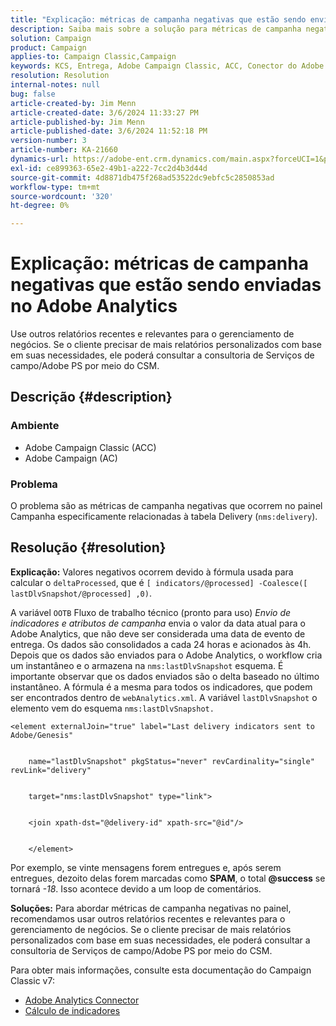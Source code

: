 ```yaml
---
title: "Explicação: métricas de campanha negativas que estão sendo enviadas no Adobe Analytics"
description: Saiba mais sobre a solução para métricas de campanha negativas que ocorrem no painel especificamente relacionadas à tabela Delivery (nms:delivery).
solution: Campaign
product: Campaign
applies-to: Campaign Classic,Campaign
keywords: KCS, Entrega, Adobe Campaign Classic, ACC, Conector do Adobe Analytics, Adobe Analytics, AA, Solução de problemas, Adobe Campaign, AC, métricas negativas de Campanha
resolution: Resolution
internal-notes: null
bug: false
article-created-by: Jim Menn
article-created-date: 3/6/2024 11:33:27 PM
article-published-by: Jim Menn
article-published-date: 3/6/2024 11:52:18 PM
version-number: 3
article-number: KA-21660
dynamics-url: https://adobe-ent.crm.dynamics.com/main.aspx?forceUCI=1&pagetype=entityrecord&etn=knowledgearticle&id=4a6671ea-11dc-ee11-904d-6045bd006268
exl-id: ce899363-65e2-49b1-a222-7cc2d4b3d44d
source-git-commit: 4d8871db475f268ad53522dc9ebfc5c2850853ad
workflow-type: tm+mt
source-wordcount: '320'
ht-degree: 0%

---
```


# Explicação: métricas de campanha negativas que estão sendo enviadas no Adobe Analytics


Use outros relatórios recentes e relevantes para o gerenciamento de negócios. Se o cliente precisar de mais relatórios personalizados com base em suas necessidades, ele poderá consultar a consultoria de Serviços de campo/Adobe PS por meio do CSM.

## Descrição {#description}


### <b>Ambiente</b>

- Adobe Campaign Classic (ACC)
- Adobe Campaign (AC)




### <b>Problema</b>

O problema são as métricas de campanha negativas que ocorrem no painel Campanha especificamente relacionadas à tabela Delivery (`nms:delivery`).


## Resolução {#resolution}

<b>Explicação:</b>
Valores negativos ocorrem devido à fórmula usada para calcular o `deltaProcessed`, que é `[ indicators/@processed] -Coalesce([ lastDlvSnapshot/@processed] ,0)`.

A variável `OOTB` Fluxo de trabalho técnico (pronto para uso) *Envio de indicadores e atributos de campanha* envia o valor da data atual para o Adobe Analytics, que não deve ser considerada uma data de evento de entrega. Os dados são consolidados a cada 24 horas e acionados às 4h. Depois que os dados são enviados para o Adobe Analytics, o workflow cria um instantâneo e o armazena na `nms:lastDlvSnapshot` esquema. É importante observar que os dados enviados são o delta baseado no último instantâneo. A fórmula é a mesma para todos os indicadores, que podem ser encontrados dentro de `webAnalytics.xml`. A variável `lastDlvSnapshot` o elemento vem do esquema `nms:lastDlvSnapshot.`




```
<element externalJoin="true" label="Last delivery indicators sent to Adobe/Genesis"


    name="lastDlvSnapshot" pkgStatus="never" revCardinality="single" revLink="delivery"


    target="nms:lastDlvSnapshot" type="link">


    <join xpath-dst="@delivery-id" xpath-src="@id"/>


    </element>
```


Por exemplo, se vinte mensagens forem entregues e, após serem entregues, dezoito delas forem marcadas como <b>SPAM</b>, o total <b>@success</b> se tornará *-18*. Isso acontece devido a um loop de comentários.

<b>Soluções:</b>
Para abordar métricas de campanha negativas no painel, recomendamos usar outros relatórios recentes e relevantes para o gerenciamento de negócios. Se o cliente precisar de mais relatórios personalizados com base em suas necessidades, ele poderá consultar a consultoria de Serviços de campo/Adobe PS por meio do CSM.

Para obter mais informações, consulte esta documentação do Campaign Classic v7:



- [Adobe Analytics Connector](https://experienceleague.adobe.com/docs/campaign-classic/using/getting-started/connectors/analytics-connector/adobe-analytics-connector.html)
- [Cálculo de indicadores](https://experienceleague.adobe.com/docs/campaign-classic/using/reporting/reports-on-deliveries/indicator-calculation.html)
